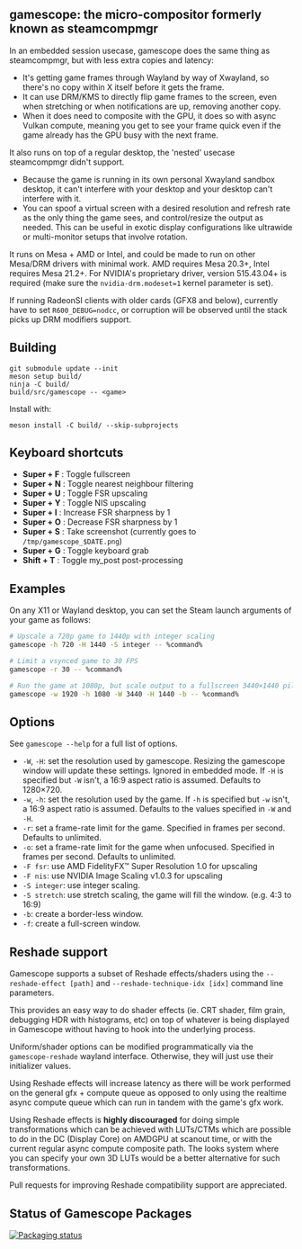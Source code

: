 ## gamescope: the micro-compositor formerly known as steamcompmgr

In an embedded session usecase, gamescope does the same thing as steamcompmgr, but with less extra copies and latency:

 - It's getting game frames through Wayland by way of Xwayland, so there's no copy within X itself before it gets the frame.
 - It can use DRM/KMS to directly flip game frames to the screen, even when stretching or when notifications are up, removing another copy.
 - When it does need to composite with the GPU, it does so with async Vulkan compute, meaning you get to see your frame quick even if the game already has the GPU busy with the next frame.

It also runs on top of a regular desktop, the 'nested' usecase steamcompmgr didn't support.

 - Because the game is running in its own personal Xwayland sandbox desktop, it can't interfere with your desktop and your desktop can't interfere with it.
 - You can spoof a virtual screen with a desired resolution and refresh rate as the only thing the game sees, and control/resize the output as needed. This can be useful in exotic display configurations like ultrawide or multi-monitor setups that involve rotation.

It runs on Mesa + AMD or Intel, and could be made to run on other Mesa/DRM drivers with minimal work. AMD requires Mesa 20.3+, Intel requires Mesa 21.2+. For NVIDIA's proprietary driver, version 515.43.04+ is required (make sure the `nvidia-drm.modeset=1` kernel parameter is set).

If running RadeonSI clients with older cards (GFX8 and below), currently have to set `R600_DEBUG=nodcc`, or corruption will be observed until the stack picks up DRM modifiers support.

## Building

```
git submodule update --init
meson setup build/
ninja -C build/
build/src/gamescope -- <game>
```

Install with:

```
meson install -C build/ --skip-subprojects
```

## Keyboard shortcuts

* **Super + F** : Toggle fullscreen
* **Super + N** : Toggle nearest neighbour filtering
* **Super + U** : Toggle FSR upscaling
* **Super + Y** : Toggle NIS upscaling
* **Super + I** : Increase FSR sharpness by 1
* **Super + O** : Decrease FSR sharpness by 1
* **Super + S** : Take screenshot (currently goes to `/tmp/gamescope_$DATE.png`)
* **Super + G** : Toggle keyboard grab
* **Shift + T** : Toggle my_post post-processing

## Examples

On any X11 or Wayland desktop, you can set the Steam launch arguments of your game as follows:

```sh
# Upscale a 720p game to 1440p with integer scaling
gamescope -h 720 -H 1440 -S integer -- %command%

# Limit a vsynced game to 30 FPS
gamescope -r 30 -- %command%

# Run the game at 1080p, but scale output to a fullscreen 3440×1440 pillarboxed ultrawide window
gamescope -w 1920 -h 1080 -W 3440 -H 1440 -b -- %command%
```

## Options

See `gamescope --help` for a full list of options.

* `-W`, `-H`: set the resolution used by gamescope. Resizing the gamescope window will update these settings. Ignored in embedded mode. If `-H` is specified but `-W` isn't, a 16:9 aspect ratio is assumed. Defaults to 1280×720.
* `-w`, `-h`: set the resolution used by the game. If `-h` is specified but `-w` isn't, a 16:9 aspect ratio is assumed. Defaults to the values specified in `-W` and `-H`.
* `-r`: set a frame-rate limit for the game. Specified in frames per second. Defaults to unlimited.
* `-o`: set a frame-rate limit for the game when unfocused. Specified in frames per second. Defaults to unlimited.
* `-F fsr`: use AMD FidelityFX™ Super Resolution 1.0 for upscaling
* `-F nis`: use NVIDIA Image Scaling v1.0.3 for upscaling
* `-S integer`: use integer scaling.
* `-S stretch`: use stretch scaling, the game will fill the window. (e.g. 4:3 to 16:9)
* `-b`: create a border-less window.
* `-f`: create a full-screen window.

## Reshade support

Gamescope supports a subset of Reshade effects/shaders using the `--reshade-effect [path]` and `--reshade-technique-idx [idx]` command line parameters.

This provides an easy way to do shader effects (ie. CRT shader, film grain, debugging HDR with histograms, etc) on top of whatever is being displayed in Gamescope without having to hook into the underlying process.

Uniform/shader options can be modified programmatically via the `gamescope-reshade` wayland interface. Otherwise, they will just use their initializer values.

Using Reshade effects will increase latency as there will be work performed on the general gfx + compute queue as opposed to only using the realtime async compute queue which can run in tandem with the game's gfx work.

Using Reshade effects is **highly discouraged** for doing simple transformations which can be achieved with LUTs/CTMs which are possible to do in the DC (Display Core) on AMDGPU at scanout time, or with the current regular async compute composite path.
The looks system where you can specify your own 3D LUTs would be a better alternative for such transformations.

Pull requests for improving Reshade compatibility support are appreciated.

## Status of Gamescope Packages

[![Packaging status](https://repology.org/badge/vertical-allrepos/gamescope.svg)](https://repology.org/project/gamescope/versions)
